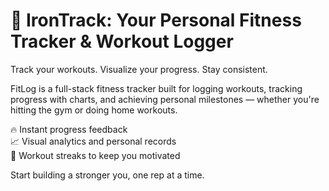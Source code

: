 # 💪 IronTrack: Your Personal Fitness Tracker & Workout Logger

Track your workouts. Visualize your progress. Stay consistent.

FitLog is a full-stack fitness tracker built for logging workouts, tracking progress with charts, and achieving personal milestones — whether you're hitting the gym or doing home workouts.

🔥 Instant progress feedback  
📈 Visual analytics and personal records  
📅 Workout streaks to keep you motivated  

Start building a stronger you, one rep at a time.
